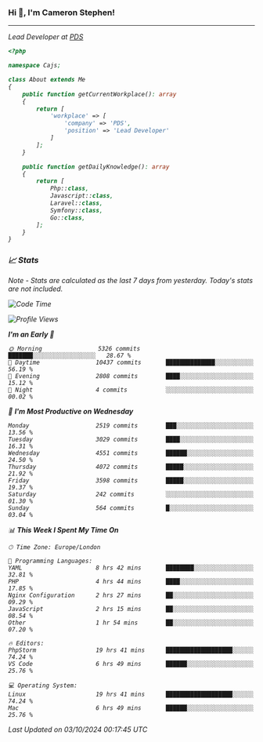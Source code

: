 ### Hi 👋, I'm Cameron Stephen!
<hr>
<p><em>Lead Developer at <a href="https://prindatasolutions.co.uk">PDS</a></p>


```php
<?php

namespace Cajs;

class About extends Me
{
    public function getCurrentWorkplace(): array
    {
        return [
            'workplace' => [
                'company' => 'PDS',
                'position' => 'Lead Developer'
            ]
        ];
    }

    public function getDailyKnowledge(): array
    {
        return [
            Php::class,
            Javascript::class,
            Laravel::class,
            Symfony::class,
            Go::class,
        ];
    }
}
```

### 📈 Stats
<p><em>Note - Stats are calculated as the last 7 days from yesterday. Today's stats are not included.</em></p>


<!--START_SECTION:waka-->
![Code Time](http://img.shields.io/badge/Code%20Time-3%2C983%20hrs%2038%20mins-blue)

![Profile Views](http://img.shields.io/badge/Profile%20Views-0-blue)

**I'm an Early 🐤** 

```text
🌞 Morning                5326 commits        ███████░░░░░░░░░░░░░░░░░░   28.67 % 
🌆 Daytime                10437 commits       ██████████████░░░░░░░░░░░   56.19 % 
🌃 Evening                2808 commits        ████░░░░░░░░░░░░░░░░░░░░░   15.12 % 
🌙 Night                  4 commits           ░░░░░░░░░░░░░░░░░░░░░░░░░   00.02 % 
```
📅 **I'm Most Productive on Wednesday** 

```text
Monday                   2519 commits        ███░░░░░░░░░░░░░░░░░░░░░░   13.56 % 
Tuesday                  3029 commits        ████░░░░░░░░░░░░░░░░░░░░░   16.31 % 
Wednesday                4551 commits        ██████░░░░░░░░░░░░░░░░░░░   24.50 % 
Thursday                 4072 commits        █████░░░░░░░░░░░░░░░░░░░░   21.92 % 
Friday                   3598 commits        █████░░░░░░░░░░░░░░░░░░░░   19.37 % 
Saturday                 242 commits         ░░░░░░░░░░░░░░░░░░░░░░░░░   01.30 % 
Sunday                   564 commits         █░░░░░░░░░░░░░░░░░░░░░░░░   03.04 % 
```


📊 **This Week I Spent My Time On** 

```text
🕑︎ Time Zone: Europe/London

💬 Programming Languages: 
YAML                     8 hrs 42 mins       ████████░░░░░░░░░░░░░░░░░   32.81 % 
PHP                      4 hrs 44 mins       ████░░░░░░░░░░░░░░░░░░░░░   17.85 % 
Nginx Configuration      2 hrs 27 mins       ██░░░░░░░░░░░░░░░░░░░░░░░   09.29 % 
JavaScript               2 hrs 15 mins       ██░░░░░░░░░░░░░░░░░░░░░░░   08.54 % 
Other                    1 hr 54 mins        ██░░░░░░░░░░░░░░░░░░░░░░░   07.20 % 

🔥 Editors: 
PhpStorm                 19 hrs 41 mins      ███████████████████░░░░░░   74.24 % 
VS Code                  6 hrs 49 mins       ██████░░░░░░░░░░░░░░░░░░░   25.76 % 

💻 Operating System: 
Linux                    19 hrs 41 mins      ███████████████████░░░░░░   74.24 % 
Mac                      6 hrs 49 mins       ██████░░░░░░░░░░░░░░░░░░░   25.76 % 
```


 Last Updated on 03/10/2024 00:17:45 UTC
<!--END_SECTION:waka-->
